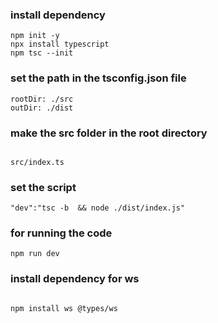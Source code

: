 ### install dependency 

```
npm init -y 
npx install typescript 
npm tsc --init 

```
### set the path in the tsconfig.json file 

```
rootDir: ./src
outDir: ./dist

```
### make the src folder in the root directory 

```

src/index.ts

```

### set the script 

```
"dev":"tsc -b  && node ./dist/index.js"

```

### for running the code 

```
npm run dev 

```

###  install dependency for ws 

```

npm install ws @types/ws

```

